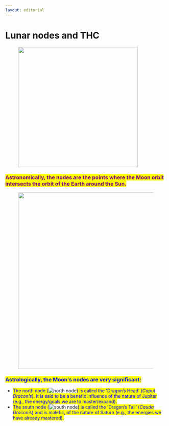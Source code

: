 ```yaml
---
layout: editorial
---
```


# Lunar nodes and THC

<figure><img src="../../../../../.gitbook/assets/pexels-btgl-♡-18674934.jpg" alt="" width="375"><figcaption></figcaption></figure>

### <mark style="color:purple;">Astronomically, the nodes are the points where the Moon orbit intersects the orbit of the Earth around the Sun.</mark>

<figure><img src="../../../../../.gitbook/assets/Screenshot 2023-10-22 at 7.39.38 PM.png" alt="" width="551"><figcaption></figcaption></figure>

### <mark style="color:blue;">Astrologically, the Moon's nodes are very significant:</mark>&#x20;

* <mark style="color:blue;">The north node (</mark><img src="https://skyscript.co.uk/im/planets/nn1.svg.png" alt="north node" data-size="line"><mark style="color:blue;">) is called the 'Dragon’s Head’ (</mark>_<mark style="color:blue;">Caput Draconis</mark>_<mark style="color:blue;">). It is said to be a benefic influence of the nature of Jupiter (e.g., the energy/goals we are to master/expand).</mark>&#x20;
* <mark style="color:blue;">The south node (</mark><img src="https://skyscript.co.uk/im/planets/sn1.svg.png" alt="south node" data-size="line"><mark style="color:blue;">) is called the 'Dragon’s Tail’ (</mark>_<mark style="color:blue;">Cauda Draconis</mark>_<mark style="color:blue;">) and is malefic, of the nature of Saturn (e.g., the energies we have already mastered).</mark>&#x20;
